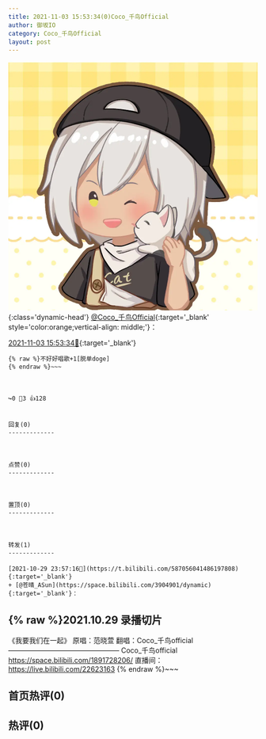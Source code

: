 ```yaml
---
title: 2021-11-03 15:53:34(0)Coco_千鸟Official
author: 御坂IO
category: Coco_千鸟Official
layout: post
---
```


![img](/images/85e485bc0dbd0cde4d15f24d7cffe9704618ad10.jpg){:class='dynamic-head'}
[@Coco_千鸟Official](https://space.bilibili.com/1891728206/dynamic){:target='_blank' style='color:orange;vertical-align: middle;'}：

[2021-11-03 15:53:34🔗](https://t.bilibili.com/588786818825399890){:target='_blank'}

~~~
{% raw %}不好好唱歌+1[脱单doge]
{% endraw %}~~~



↪️0 💬3 👍128


回复(0)
-------------



点赞(0)
-------------



置顶(0)
-------------



转发(1)
-------------

[2021-10-29 23:57:16🔗](https://t.bilibili.com/587056041486197808){:target='_blank'}
+ [@苍晴_ASun](https://space.bilibili.com/3904901/dynamic){:target='_blank'}：
~~~
{% raw %}2021.10.29 录播切片
--------------------------
《我要我们在一起》
原唱：范晓萱
翻唱：Coco_千鸟official
————————————————
Coco_千鸟official
https://space.bilibili.com/1891728206/
直播间：https://live.bilibili.com/22623163
{% endraw %}~~~






首页热评(0)
-------------



热评(0)
-------------



